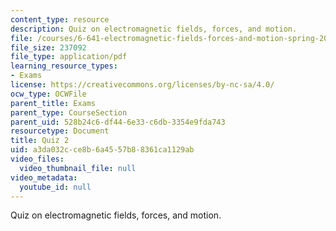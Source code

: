 ```yaml
---
content_type: resource
description: Quiz on electromagnetic fields, forces, and motion.
file: /courses/6-641-electromagnetic-fields-forces-and-motion-spring-2009/a3da032cce8b6a4557b88361ca1129ab_MIT6_641s09_quiz2006_2.pdf
file_size: 237092
file_type: application/pdf
learning_resource_types:
- Exams
license: https://creativecommons.org/licenses/by-nc-sa/4.0/
ocw_type: OCWFile
parent_title: Exams
parent_type: CourseSection
parent_uid: 528b24c6-df44-6e33-c6db-3354e9fda743
resourcetype: Document
title: Quiz 2
uid: a3da032c-ce8b-6a45-57b8-8361ca1129ab
video_files:
  video_thumbnail_file: null
video_metadata:
  youtube_id: null
---
```

Quiz on electromagnetic fields, forces, and motion.